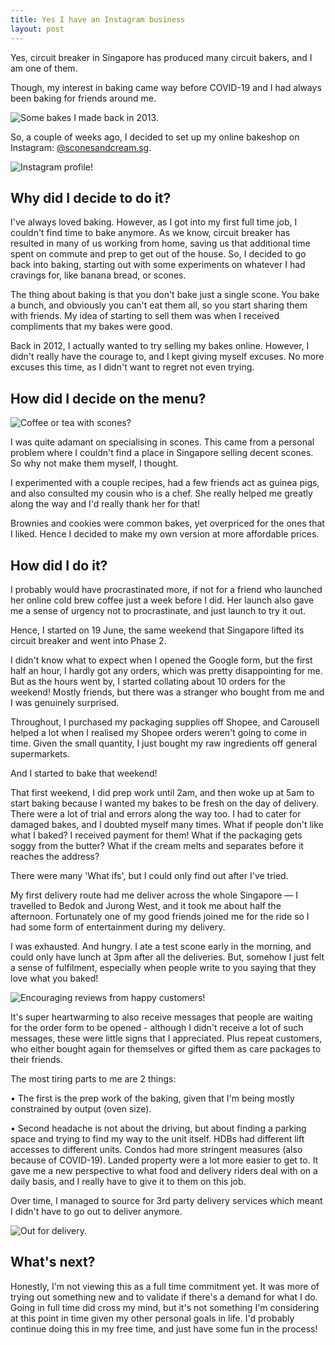 ```yaml
---
title: Yes I have an Instagram business
layout: post
---
```


Yes, circuit breaker in Singapore has produced many circuit bakers, and I am one of them.

Though, my interest in baking came way before COVID-19 and I had always been baking for friends around me.

![Some bakes I made back in 2013.](https://huiyichia.com/images/scones3.png)

So, a couple of weeks ago, I decided to set up my online bakeshop on Instagram: <a href="https://instagram.com/sconesandcream.sg">@sconesandcream.sg</a>. 

![Instagram profile!](https://huiyichia.com/images/scones1.png)

## Why did I decide to do it?

I've always loved baking. However, as I got into my first full time job, I couldn't find time to bake anymore. As we know, circuit breaker has resulted in many of us working from home, saving us that additional time spent on commute and prep to get out of the house. So, I decided to go back into baking, starting out with some experiments on whatever I had cravings for, like banana bread, or scones.

The thing about baking is that you don't bake just a single scone. You bake a bunch, and obviously you can't eat them all, so you start sharing them with friends. My idea of starting to sell them was when I received compliments that my bakes were good. 

Back in 2012, I actually wanted to try selling my bakes online. However, I didn't really have the courage to, and I kept giving myself excuses. No more excuses this time, as I didn't want to regret not even trying.


## How did I decide on the menu?

![Coffee or tea with scones?](https://huiyichia.com/images/scones4.png)

I was quite adamant on specialising in scones. This came from a personal problem where I couldn't find a place in Singapore selling decent scones. So why not make them myself, I thought.

I experimented with a couple recipes, had a few friends act as guinea pigs, and also consulted my cousin who is a chef. She really helped me greatly along the way and I'd really thank her for that!

Brownies and cookies were common bakes, yet overpriced for the ones that I liked. Hence I decided to make my own version at more affordable prices.


## How did I do it?

I probably would have procrastinated more, if not for a friend who launched her online cold brew coffee just a week before I did. Her launch also gave me a sense of urgency not to procrastinate, and just launch to try it out.

Hence, I started on 19 June, the same weekend that Singapore lifted its circuit breaker and went into Phase 2.

I didn't know what to expect when I opened the Google form, but the first half an hour, I hardly got any orders, which was pretty disappointing for me. But as the hours went by, I started collating about 10 orders for the weekend! Mostly friends, but there was a stranger who bought from me and I was genuinely surprised.

Throughout, I purchased my packaging supplies off Shopee, and Carousell helped a lot when I realised my Shopee orders weren't going to come in time. Given the small quantity, I just bought my raw ingredients off general supermarkets.

And I started to bake that weekend!

That first weekend, I did prep work until 2am, and then woke up at 5am to start baking because I wanted my bakes to be fresh on the day of delivery. There were a lot of trial and errors along the way too. I had to cater for damaged bakes, and I doubted myself many times. What if people don't like what I baked? I received payment for them! What if the packaging gets soggy from the butter? What if the cream melts and separates before it reaches the address?

There were many 'What ifs', but I could only find out after I've tried.

My first delivery route had me deliver across the whole Singapore — I travelled to Bedok and Jurong West, and it took me about half the afternoon. Fortunately one of my good friends joined me for the ride so I had some form of entertainment during my delivery.

I was exhausted. And hungry. I ate a test scone early in the morning, and could only have lunch at 3pm after all the deliveries. But, somehow I just felt a sense of fulfilment, especially when people write to you saying that they love what you baked!

![Encouraging reviews from happy customers!](https://huiyichia.com/images/scones2.png)

It's super heartwarming to also receive messages that people are waiting for the order form to be opened - although I didn't receive a lot of such messages, these were little signs that I appreciated. Plus repeat customers, who either bought again for themselves or gifted them as care packages to their friends.

The most tiring parts to me are 2 things:

• The first is the prep work of the baking, given that I'm being mostly constrained by output (oven size). 

• Second headache is not about the driving, but about finding a parking space and trying to find my way to the unit itself. HDBs had different lift accesses to different units. Condos had more stringent measures (also because of COVID-19). Landed property were a lot more easier to get to. It gave me a new perspective to what food and delivery riders deal with on a daily basis, and I really have to give it to them on this job. 

Over time, I managed to source for 3rd party delivery services which meant I didn't have to go out to deliver anymore.

![Out for delivery.](https://huiyichia.com/images/scones5.png)


## What's next?

Honestly, I'm not viewing this as a full time commitment yet. It was more of trying out something new and to validate if there's a demand for what I do. Going in full time did cross my mind, but it's not something I'm considering at this point in time given my other personal goals in life. I'd probably continue doing this in my free time, and just have some fun in the process!